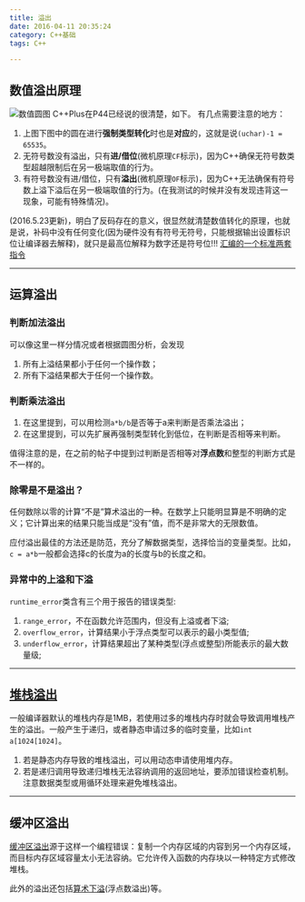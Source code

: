 ```yaml
---
title: 溢出
date: 2016-04-11 20:35:24
category: C++基础
tags: C++

---
```


## 数值溢出原理
![数值圆图](http://i.imgur.com/W3CYdOb.png)
C++Plus在P44已经说的很清楚，如下。
有几点需要注意的地方：

1. 上图下图中的圆在进行**强制类型转化**时也是**对应**的，这就是说`(uchar)-1 = 65535`。
2. 无符号数没有溢出，只有**进/借位**(微机原理`CF`标示)，因为C++确保无符号数类型超越限制后在另一极端取值的行为。
3. 有符号数没有进/借位，只有**溢出**(微机原理`OF`标示)，因为C++无法确保有符号数上溢下溢后在另一极端取值的行为。(在我测试的时候并没有发现违背这一现象，可能有特殊情况)。

(2016.5.23更新)，明白了反码存在的意义，很显然就清楚数值转化的原理，也就是说，补码中没有任何变化(因为硬件没有有符号无符号，只能根据输出设置标识位让编译器去解释)，就只是最高位解释为数字还是符号位!!!
[汇编的一个标准两套指令](http://blog.sina.com.cn/s/blog_6e44841b0100n2h6.html)

---

## 运算溢出

### 判断加法溢出

可以像这里一样分情况或者根据圆图分析，会发现
1. 所有上溢结果都小于任何一个操作数；
2. 所有下溢结果都大于任何一个操作数。

### 判断乘法溢出

1. 在这里提到，可以用检测`a*b/b`是否等于a来判断是否乘法溢出；
2. 在这里提到，可以先扩展再强制类型转化到低位，在判断是否相等来判断。

值得注意的是，在之前的帖子中提到过判断是否相等对**浮点数**和整型的判断方式是不一样的。

### 除零是不是溢出？
任何数除以零的计算“不是”算术溢出的一种。在数学上只能明显算是不明确的定义；它计算出来的结果只能当成是“没有”值，而不是非常大的无限数值。

应付溢出最佳的方法还是防范，充分了解数据类型，选择恰当的变量类型。比如，`c = a*b`一般都会选择c的长度为a的长度与b的长度之和。

### 异常中的上溢和下溢
`runtime_error`类含有三个用于报告的错误类型:
1. `range_error`，不在函数允许范围内，但没有上溢或者下溢;
2. `overflow_error`，计算结果小于浮点类型可以表示的最小类型值;
3. `underflow_error`，计算结果超出了某种类型(浮点或整型)所能表示的最大数量级;

---

## [堆栈溢出](https://zh.wikipedia.org/wiki/%E5%A0%86%E7%96%8A%E6%BA%A2%E4%BD%8D)

一般编译器默认的堆栈内存是1MB，若使用过多的堆栈内存时就会导致调用堆栈产生的溢出。一般产生于递归，或者静态申请过多的临时变量，比如`int a[1024[1024]`。

1. 若是静态内存导致的堆栈溢出，可以用动态申请使用堆内存。
2. 若是递归调用导致递归堆栈无法容纳调用的返回地址，要添加错误检查机制。注意数据类型或用循环处理来避免堆栈溢出。

---

## 缓冲区溢出

[缓冲区溢出](http://jingyan.baidu.com/article/e9fb46e1acc1267521f76633.html)源于这样一个编程错误：复制一个内存区域的内容到另一个内存区域，而目标内存区域容量太小无法容纳。它允许传入函数的内存块以一种特定方式修改堆栈。

此外的溢出还包括[算术下溢](https://zh.wikipedia.org/wiki/%E7%AE%97%E6%9C%AF%E4%B8%8B%E6%BA%A2)(浮点数溢出)等。
